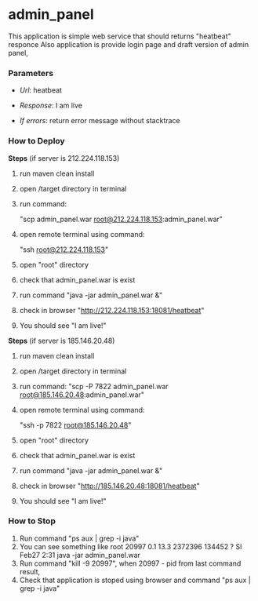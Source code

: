 # admin_panel

This application is simple web service that should returns "heatbeat" responce 
Also application is provide login page and draft version of admin panel,

### Parameters

- *Url*: heatbeat

- *Response*: I am live 

- *If errors*: return error message without stacktrace 


### How to Deploy

**Steps** (if server is 212.224.118.153)

1. run maven clean install 
1. open /target directory in terminal
1. run command: 

    "scp admin_panel.war root@212.224.118.153:admin_panel.war" 
    
1. open remote terminal using command:

    "ssh root@212.224.118.153" 
    
1. open "root" directory

1. check that admin_panel.war is exist 

1. run command "java -jar admin_panel.war &"      

1. check in browser "http://212.224.118.153:18081/heatbeat" 

1. You should see "I am live!"

**Steps** (if server is 185.146.20.48)

1. run maven clean install 
1. open /target directory in terminal
1. run command: 
    "scp -P 7822 admin_panel.war root@185.146.20.48:admin_panel.war"
    
1. open remote terminal using command:
    
    "ssh -p 7822 root@185.146.20.48"
    
1. open "root" directory

1. check that admin_panel.war is exist 

1. run command "java -jar admin_panel.war &"      

1. check in browser "http://185.146.20.48:18081/heatbeat"

1. You should see "I am live!"

### How to Stop

1. Run command "ps aux | grep -i java"
1. You can see something like
    root     20997  0.1 13.3 2372396 134452 ?      Sl   Feb27   2:31 java -jar admin_panel.war
1. Run command "kill -9 20997", when 20997 - pid from last command result,
1. Check that application is stoped using browser and command "ps aux | grep -i java"